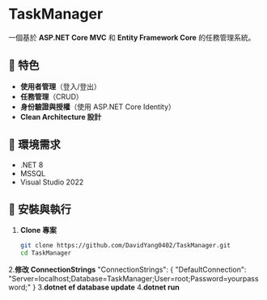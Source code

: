 # TaskManager
一個基於 **ASP.NET Core MVC** 和 **Entity Framework Core** 的任務管理系統。

## 📌 特色
- **使用者管理**（登入/登出）
- **任務管理**（CRUD）
- **身份驗證與授權**（使用 ASP.NET Core Identity）
- **Clean Architecture 設計**

## 🚀 環境需求
- .NET 8
- MSSQL
- Visual Studio 2022

## 🔧 安裝與執行
1. **Clone 專案**
   ```bash
   git clone https://github.com/DavidYang0402/TaskManager.git
   cd TaskManager

2.**修改 ConnectionStrings**
"ConnectionStrings": {
  "DefaultConnection": "Server=localhost;Database=TaskManager;User=root;Password=yourpassword;"
}
3.**dotnet ef database update**
4.**dotnet run**

